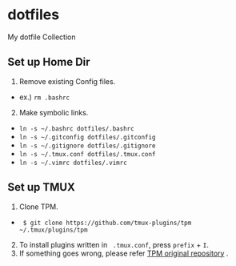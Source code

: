 # dotfiles
My dotfile Collection

## Set up Home Dir
 1. Remove existing Config files. 
  - ex.) ```rm .bashrc```
 2. Make symbolic links.
  - ```ln -s ~/.bashrc dotfiles/.bashrc```
  - ```ln -s ~/.gitconfig dotfiles/.gitconfig```
  -  ```ln -s ~/.gitignore dotfiles/.gitignore```
  - ```ln -s ~/.tmux.conf dotfiles/.tmux.conf```
  - ```ln -s ~/.vimrc dotfiles/.vimrc```


## Set up TMUX

1. Clone TPM.
 - ```  $ git clone https://github.com/tmux-plugins/tpm ~/.tmux/plugins/tpm ```
2. To install plugins written in ``` .tmux.conf```, press ``` prefix ``` + ```I```.
3. If something goes wrong, please refer [TPM original repository](https://github.com/tmux-plugins/tpm) .


